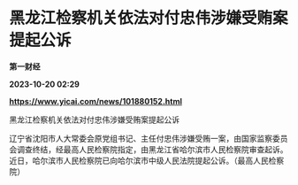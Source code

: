 # 黑龙江检察机关依法对付忠伟涉嫌受贿案提起公诉
**第一财经**

**2023-10-20 02:29**

**https://www.yicai.com/news/101880152.html**

黑龙江检察机关依法对付忠伟涉嫌受贿案提起公诉

辽宁省沈阳市人大常委会原党组书记、主任付忠伟涉嫌受贿一案，由国家监察委员会调查终结，经最高人民检察院指定，由黑龙江省哈尔滨市人民检察院审查起诉。近日，哈尔滨市人民检察院已向哈尔滨市中级人民法院提起公诉。（最高人民检察院）
